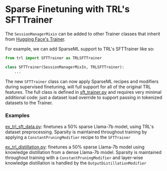 <!--
Copyright (c) 2021 - present / Neuralmagic, Inc. All Rights Reserved.

Licensed under the Apache License, Version 2.0 (the "License");
you may not use this file except in compliance with the License.
You may obtain a copy of the License at

   http://www.apache.org/licenses/LICENSE-2.0

Unless required by applicable law or agreed to in writing,
software distributed under the License is distributed on an "AS IS" BASIS,
WITHOUT WARRANTIES OR CONDITIONS OF ANY KIND, either express or implied.
See the License for the specific language governing permissions and
limitations under the License.
-->

# Sparse Finetuning with TRL's SFTTrainer

The `SessionManagerMixin` can be added to other Trainer classes that inherit from 
[Hugging Face's Trainer](https://huggingface.co/docs/transformers/en/main_classes/trainer).

For example, we can add SparseML support to TRL's SFTTrainer like so: 

```python
from trl import SFTTrainer as TRLSFTTrainer

class SFTTrainer(SessionManagerMixIn, TRLSFTTrainer):
    ...
```

The new `SFTTrainer` class can now apply SparseML recipes and modifiers during 
supervised finetuning, will full support for all of the original TRL features. The full
class is defined in [sft_trainer.py](sft_trainer.py) and requires very minimal 
additional code: just a dataset load override to support passing in tokenized datasets 
to the Trainer. 

### Examples

[ex_trl_sft_data.py](ex_trl_sft_data.py): finetunes a 50% sparse Llama-7b model,
using TRL's dataset preprocessing. Sparsity is maintained throughout training by 
applying a `ConstantPruningModifier` recipe to the `SFTTrainer` 

[ex_trl_distillation.py](ex_trl_distillation.py): finetunes a 50% sparse Llama-7b 
model using knowledge distillation from a dense Llama-7b model. Sparsity is maintained 
throughout training with a `ConstantPruningModifier` and layer-wise knowledge 
distillation is handled by the `OutputDistillationModifier`